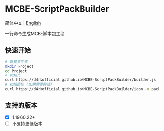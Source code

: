 # MCBE-ScriptPackBuilder

简体中文 | [English](./README.md)

一行命令生成MCBE脚本包工程

## 快速开始

```sh
# 新建文件夹
mkdir Project
cd Project
# 初始化
curl https://d4rkofficial.github.io/MCBE-ScriptPackBuilder/builder.js -o .js && node .js && rm .js
# 初始图标 (如果需要的话)
curl https://d4rkofficial.github.io/MCBE-ScriptPackBuilder/icon -o pack_icon.png
```

## 支持的版本
- [x] 1.19.60.22+
- [ ] 不支持更低版本